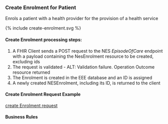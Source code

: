 

### Create Enrolment for Patient
Enrols a patient with a health provider for the provision of a health service


<div>
{% include create-enrolment.svg %}
</div>



####  Create Enrolment processing steps:

1. A FHIR Client sends a POST  request  to the NES  *EpisodeOfCare* endpoint with  a payload containing the NesEnrolment resource to be created, excluding ids
2. The request is validated - ALT: Validation failure. Operation Outcome resource returned
3. The Enrolment is created in the EEE database and an ID is assigned
4. A newly created  NESEnrolment, including its ID,  is returned to the client



####  Create Enrolment Request Example 
[create Enrolment request](EpisodeOfCare-do-not-populate-id.json.html)

#### Business  Rules



